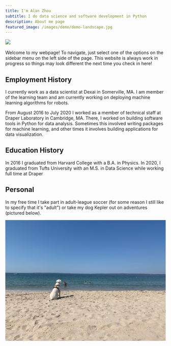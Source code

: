 ```yaml
---
title: I'm Alan Zhou
subtitle: I do data science and software development in Python
description: About me page
featured_image: /images/demo/demo-landscape.jpg
---
```


![](/images/personal/DSC_0707.JPG)

Welcome to my webpage! To navigate, just select one of the options on the sidebar menu on the left side of the page. This website is always work in progress so things may look different the next time you check in here!

## Employment History

I currently work as a data scientist at Dexai in Somerville, MA. I am member of the learning team and am currently working on deploying machine learning algorithms for robots.

From August 2016 to July 2020 I worked as a member of technical staff at Draper Laboratory in Cambridge, MA. There, I worked on building software tools in Python for data analysis. Sometimes this involved writing packages for machine learning, and other times it involves building applications for data visualization. 

## Education History

In 2016 I graduated from Harvard College with a B.A. in Physics. In 2020, I graduated from Tufts University with an M.S. in Data Science while working full time at Draper

## Personal
In my free time I take part in adult-league soccer (for some reason I still like to specify that it's "adult") or take my dog Kepler out on adventures (pictured below). 

<div class="gallery" data-columns="1">
	<img src="/images/personal/kepler.jpg">
</div>